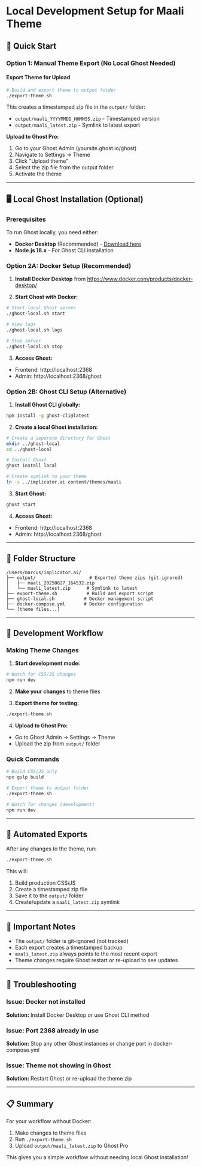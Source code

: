 # Local Development Setup for Maali Theme

## 🎯 Quick Start

### Option 1: Manual Theme Export (No Local Ghost Needed)

#### Export Theme for Upload
```bash
# Build and export theme to output folder
./export-theme.sh
```

This creates a timestamped zip file in the `output/` folder:
- `output/maali_YYYYMMDD_HHMMSS.zip` - Timestamped version
- `output/maali_latest.zip` - Symlink to latest export

**Upload to Ghost Pro:**
1. Go to your Ghost Admin (yoursite.ghost.io/ghost)
2. Navigate to Settings → Theme
3. Click "Upload theme"
4. Select the zip file from the output folder
5. Activate the theme

---

## 🖥️ Local Ghost Installation (Optional)

### Prerequisites
To run Ghost locally, you need either:
- **Docker Desktop** (Recommended) - [Download here](https://www.docker.com/products/docker-desktop/)
- **Node.js 18.x** - For Ghost CLI installation

### Option 2A: Docker Setup (Recommended)

1. **Install Docker Desktop** from https://www.docker.com/products/docker-desktop/

2. **Start Ghost with Docker:**
```bash
# Start local Ghost server
./ghost-local.sh start

# View logs
./ghost-local.sh logs

# Stop server
./ghost-local.sh stop
```

3. **Access Ghost:**
- Frontend: http://localhost:2368
- Admin: http://localhost:2368/ghost

### Option 2B: Ghost CLI Setup (Alternative)

1. **Install Ghost CLI globally:**
```bash
npm install -g ghost-cli@latest
```

2. **Create a local Ghost installation:**
```bash
# Create a separate directory for Ghost
mkdir ../ghost-local
cd ../ghost-local

# Install Ghost
ghost install local

# Create symlink to your theme
ln -s ../implicator.ai content/themes/maali
```

3. **Start Ghost:**
```bash
ghost start
```

4. **Access Ghost:**
- Frontend: http://localhost:2368
- Admin: http://localhost:2368/ghost

---

## 📂 Folder Structure

```
/Users/marcus/implicator.ai/
├── output/                    # Exported theme zips (git-ignored)
│   ├── maali_20250827_164532.zip
│   └── maali_latest.zip      # Symlink to latest
├── export-theme.sh           # Build and export script
├── ghost-local.sh           # Docker management script
├── docker-compose.yml       # Docker configuration
└── [theme files...]
```

---

## 🔄 Development Workflow

### Making Theme Changes

1. **Start development mode:**
```bash
# Watch for CSS/JS changes
npm run dev
```

2. **Make your changes** to theme files

3. **Export theme for testing:**
```bash
./export-theme.sh
```

4. **Upload to Ghost Pro:**
- Go to Ghost Admin → Settings → Theme
- Upload the zip from `output/` folder

### Quick Commands

```bash
# Build CSS/JS only
npx gulp build

# Export theme to output folder
./export-theme.sh

# Watch for changes (development)
npm run dev
```

---

## 🚀 Automated Exports

After any changes to the theme, run:
```bash
./export-theme.sh
```

This will:
1. Build production CSS/JS
2. Create a timestamped zip file
3. Save it to the `output/` folder
4. Create/update a `maali_latest.zip` symlink

---

## 📝 Important Notes

- The `output/` folder is git-ignored (not tracked)
- Each export creates a timestamped backup
- `maali_latest.zip` always points to the most recent export
- Theme changes require Ghost restart or re-upload to see updates

---

## 🔧 Troubleshooting

### Issue: Docker not installed
**Solution:** Install Docker Desktop or use Ghost CLI method

### Issue: Port 2368 already in use
**Solution:** Stop any other Ghost instances or change port in docker-compose.yml

### Issue: Theme not showing in Ghost
**Solution:** Restart Ghost or re-upload the theme zip

---

## 📋 Summary

For your workflow without Docker:
1. Make changes to theme files
2. Run `./export-theme.sh`
3. Upload `output/maali_latest.zip` to Ghost Pro

This gives you a simple workflow without needing local Ghost installation!